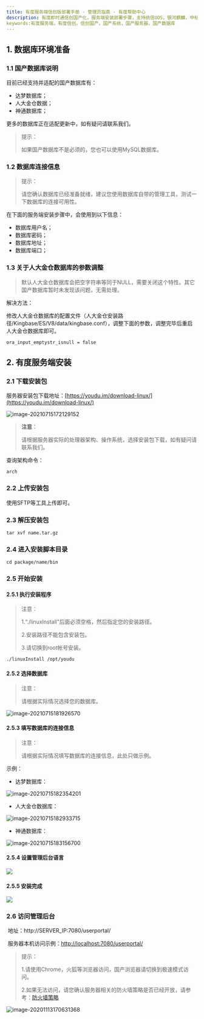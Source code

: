 ```yaml
---
title: 有度服务端信创版部署手册 - 管理员指南 - 有度帮助中心
description: 有度即时通信创国产化，服务端安装部署步骤，支持统信UOS，银河麒麟，中标麒麟，中科方德，Deepin深度等国产系统，适用于政府机关，企事业单位等有信创需求，安全自主可控。已支持国内主流的国产数据库，例如达梦数据库，人大金仓数据库，神通数据库等，更多国产系统、国产数据库，仍在持续更新适配中。
keywords:有度服务端，有度信创，信创国产，国产系统，国产服务器，国产数据库 
---
```


## 1. 数据库环境准备

### 1.1 国产数据库说明

目前已经支持并适配的国产数据库有：

- 达梦数据库；
- 人大金仓数据；
- 神通数据库；

更多的数据库正在适配更新中，如有疑问请联系我们。

> 提示：
>
> 如果国产数据库不是必须的，您也可以使用MySQL数据库。

### 1.2 数据库连接信息

> 提示：
>
> 请您确认数据库已经准备就绪，建议您使用数据库自带的管理工具，测试一下数据库的连接可用性。

在下面的服务端安装步骤中，会使用到以下信息：

- 数据库用户名；
- 数据库密码；
- 数据库地址；
- 数据库端口；

### 1.3 关于人大金仓数据库的参数调整

> 默认人大金仓数据库会把空字符串等同于NULL，需要关闭这个特性。其它国产数据库暂时未发现该问题，无需处理。

解决方法：

修改人大金仓数据库的配置文件（人大金仓安装路径/Kingbase/ES/V8/data/kingbase.conf），调整下面的参数，调整完毕后重启人大金仓数据库即可。

```
ora_input_emptystr_isnull = false
```

## 2. 有度服务端安装

### 2.1 下载安装包

服务器安装包下载地址：[https://youdu.im/download-linux/](https://youdu.im/download-linux/)

![image-20210715172129152](res/a01_00028/image-20210715172129152.png)

> **注意**：
>
> 请根据服务器实际的处理器架构、操作系统，选择安装包下载，如有疑问请联系我们。

查询架构命令：

```
arch
```

### 2.2 上传安装包

使用SFTP等工具上传即可。

### 2.3 解压安装包

```
tar xvf name.tar.gz
```

### 2.4 进入安装脚本目录

```
cd package/name/bin
```

### 2.5 开始安装

#### 2.5.1 执行安装程序

> 注意：
>
> 1.“./linuxInstall”后面必须空格，然后指定您的安装路径。
>
> 2.安装路径不能包含安装包。
>
> 3.请切换到root帐号安装。

```
./linuxInstall /opt/youdu
```

#### 2.5.2 选择数据库

> 注意：
>
> 请根据实际情况选择您的数据库。

![image-20210715181926570](res/a01_00028/image-20210715181926570.png)

#### 2.5.3 填写数据库的连接信息

> 注意：
>
> 请根据实际情况填写数据库的连接信息，此处只做示例。

示例：

- 达梦数据库：

![image-20210715182354201](res/a01_00028/image-20210715182354201.png)

- 人大金仓数据库：

![image-20210715182933715](res/a01_00028/image-20210715182933715.png)

- 神通数据库：

![image-20210715183156700](res/a01_00028/image-20210715183156700.png)

#### 2.5.4 设置管理后台语言

![](res/a01_00028/image-20200822180207119.png)

#### 2.5.5 安装完成

![](res/a01_00028/wps4-1605257958539.jpg)

### 2.6 访问管理后台

​	地址：http://SERVER_IP:7080/userportal/

​	服务器本机访问示例：[http://localhost:7080/userportal/](http://localhost:7080/userportal/)

> 提示：
>
> 1.请使用Chrome，火狐等浏览器访问，国产浏览器请切换到极速模式访问。
>
> 2.如果无法访问，请您确认服务器相关的防火墙策略是否已经开放，请参考：[防火墙策略](a01_00004.md)

![image-20201113170631368](res/a01_00028/image-20201113170631368.png)

